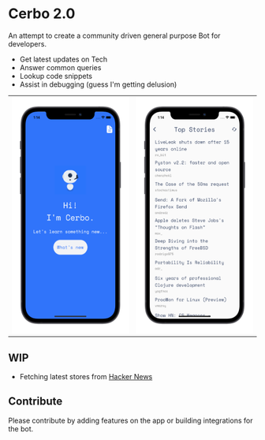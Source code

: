 # Cerbo 2.0

An attempt to create a community driven general purpose Bot for developers.
- Get latest updates on Tech
- Answer common queries 
- Lookup code snippets 
- Assist in debugging (guess I'm getting delusion)

<table>
  <tr>
    <td><img src="screenshots/1.png" height=480></td>
    <td><img src="screenshots/2.png" height=480></td>
  </tr>
 </table>


## WIP
- Fetching latest stores from [Hacker News](https://github.com/HackerNews/API)


## Contribute
 Please contribute by adding features on the app or building integrations for the bot.
